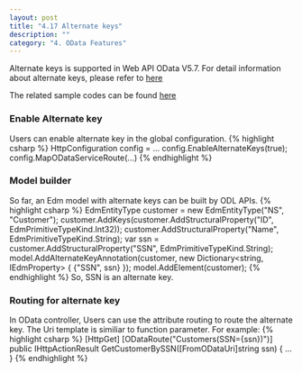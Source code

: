 ```yaml
---
layout: post
title: "4.17 Alternate keys"
description: ""
category: "4. OData Features"
---
```


Alternate keys is supported in Web API OData V5.7. For detail information about alternate keys, please refer to [here](https://github.com/OData/vocabularies/blob/master/OData.Community.Keys.V1.md)

The related sample codes can be found [here](https://github.com/OData/ODataSamples/tree/master/WebApi/v4/ODataAlternateKeySamples)

### Enable Alternate key 

Users can enable alternate key in the global configuration.
{% highlight csharp %}
HttpConfiguration config = ...
config.EnableAlternateKeys(true);
config.MapODataServiceRoute(...)
{% endhighlight %}

### Model builder

So far, an Edm model with alternate keys can be built by ODL APIs. 
{% highlight csharp %}
EdmEntityType customer = new EdmEntityType("NS", "Customer"); 
customer.AddKeys(customer.AddStructuralProperty("ID", EdmPrimitiveTypeKind.Int32)); 
customer.AddStructuralProperty("Name", EdmPrimitiveTypeKind.String); 
var ssn = customer.AddStructuralProperty("SSN", EdmPrimitiveTypeKind.String); 
model.AddAlternateKeyAnnotation(customer, new Dictionary<string, IEdmProperty> 
{ 
    {"SSN", ssn} 
}); 
model.AddElement(customer); 
{% endhighlight %}
So, SSN is an alternate key.

### Routing for alternate key

In OData controller, Users can use the attribute routing to route the alternate key. The Uri template is similiar to function parameter. For example:
{% highlight csharp %}
[HttpGet] 
[ODataRoute("Customers(SSN={ssn})")] 
public IHttpActionResult GetCustomerBySSN([FromODataUri]string ssn) 
{
   ...
}
{% endhighlight %}
